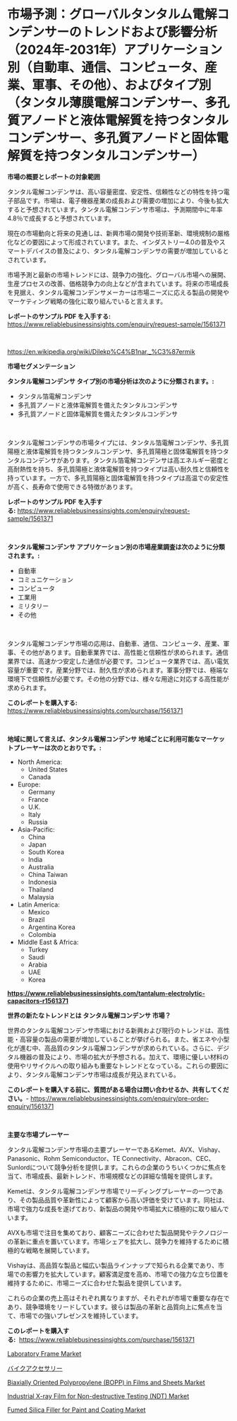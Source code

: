 <p><h1>市場予測：グローバルタンタルム電解コンデンサーのトレンドおよび影響分析（2024年-2031年）アプリケーション別（自動車、通信、コンピュータ、産業、軍事、その他）、およびタイプ別（タンタル薄膜電解コンデンサー、多孔質アノードと液体電解質を持つタンタルコンデンサー、多孔質アノードと固体電解質を持つタンタルコンデンサー）</h1></p><p><strong>市場の概要とレポートの対象範囲</strong></p>
<p><p>タンタル電解コンデンサは、高い容量密度、安定性、信頼性などの特性を持つ電子部品です。市場は、電子機器産業の成長および需要の増加により、今後も拡大すると予想されています。タンタル電解コンデンサ市場は、予測期間中に年率4.8％で成長すると予想されています。</p><p>現在の市場動向と将来の見通しは、新興市場の開発や技術革新、環境規制の厳格化などの要因によって形成されています。また、インダストリー4.0の普及やスマートデバイスの普及により、タンタル電解コンデンサの需要が増加しているとされています。</p><p>市場予測と最新の市場トレンドには、競争力の強化、グローバル市場への展開、生産プロセスの改善、価格競争力の向上などが含まれています。将来の市場成長を見据え、タンタル電解コンデンサメーカーは市場ニーズに応える製品の開発やマーケティング戦略の強化に取り組んでいると言えます。</p></p>
<p><strong>レポートのサンプル PDF を入手する:</strong> <a href="https://www.reliablebusinessinsights.com/enquiry/request-sample/1561371">https://www.reliablebusinessinsights.com/enquiry/request-sample/1561371</a></p>
<p>&nbsp;</p>
<p><a href="https://en.wikipedia.org/wiki/Dilekp%C4%B1nar,_%C3%87ermik">https://en.wikipedia.org/wiki/Dilekp%C4%B1nar,_%C3%87ermik</a></p>
<p><strong>市場セグメンテーション</strong></p>
<p><strong>タンタル電解コンデンサ タイプ別の市場分析は次のように分類されます。:</strong></p>
<p><ul><li>タンタル箔電解コンデンサ</li><li>多孔質アノードと液体電解質を備えたタンタルコンデンサ</li><li>多孔質アノードと固体電解質を備えたタンタルコンデンサ</li></ul></p>
<p>&nbsp;</p>
<p><p>タンタル電解コンデンサの市場タイプには、タンタル箔電解コンデンサ、多孔質陽極と液体電解質を持つタンタルコンデンサ、多孔質陽極と固体電解質を持つタンタルコンデンサがあります。タンタル箔電解コンデンサは高エネルギー密度と高耐熱性を持ち、多孔質陽極と液体電解質を持つタイプは高い耐久性と信頼性を持っています。一方で、多孔質陽極と固体電解質を持つタイプは高温での安定性が高く、長寿命で使用できる特徴があります。</p></p>
<p><strong>レポートのサンプル PDF を入手する:</strong>&nbsp;<a href="https://www.reliablebusinessinsights.com/enquiry/request-sample/1561371">https://www.reliablebusinessinsights.com/enquiry/request-sample/1561371</a></p>
<p>&nbsp;</p>
<p><strong> タンタル電解コンデンサ アプリケーション別の市場産業調査は次のように分類されます。:</strong></p>
<p><ul><li>自動車</li><li>コミュニケーション</li><li>コンピュータ</li><li>工業用</li><li>ミリタリー</li><li>その他</li></ul></p>
<p>&nbsp;</p>
<p><p>タンタル電解コンデンサ市場の応用は、自動車、通信、コンピュータ、産業、軍事、その他があります。自動車業界では、高性能と信頼性が求められます。通信業界では、高速かつ安定した通信が必要です。コンピュータ業界では、高い電気容量が重要です。産業分野では、耐久性が求められます。軍事分野では、極端な環境下で信頼性が必要です。その他の分野では、様々な用途に対応する高性能が求められます。</p></p>
<p><strong>このレポートを購入する:</strong>&nbsp; <a href="https://www.reliablebusinessinsights.com/purchase/1561371">https://www.reliablebusinessinsights.com/purchase/1561371</a></p>
<p>&nbsp;</p>
<p><strong>地域に関して言えば、タンタル電解コンデンサ 地域ごとに利用可能なマーケットプレーヤーは次のとおりです。:</strong></p>
<p><ul>
    <li>
        North America:
        <ul>
            <li>United States</li>
            <li>Canada</li>
        </ul>
    </li>
    <li>
        Europe:
        <ul>
            <li>Germany</li>
            <li>France</li>
            <li>U.K.</li>
            <li>Italy</li>
            <li>Russia</li>
        </ul>
    </li>
    <li>
        Asia-Pacific:
        <ul>
            <li>China</li>
            <li>Japan</li>
            <li>South Korea</li>
            <li>India</li>
            <li>Australia</li>
            <li>China Taiwan</li>
            <li>Indonesia</li>
            <li>Thailand</li>
            <li>Malaysia</li>
        </ul>
    </li>
    <li>
        Latin America:
        <ul>
            <li>Mexico</li>
            <li>Brazil</li>
            <li>Argentina Korea</li>
            <li>Colombia</li>
        </ul>
    </li>
    <li>
        Middle East & Africa:
        <ul>
            <li>Turkey</li>
            <li>Saudi</li>
            <li>Arabia</li>
            <li>UAE</li>
            <li>Korea</li>
        </ul>
    </li>
    </ul></p>
<p><strong><a href="https://www.reliablebusinessinsights.com/tantalum-electrolytic-capacitors-r1561371">https://www.reliablebusinessinsights.com/tantalum-electrolytic-capacitors-r1561371</a></strong>&nbsp;</p>
<p><strong>世界の新たなトレンドとは タンタル電解コンデンサ 市場？</strong></p>
<p><p>世界のタンタル電解コンデンサ市場における新興および現行のトレンドは、高性能・高容量の製品の需要が増加していることが挙げられる。また、省エネや小型化が進む中、高品質のタンタル電解コンデンサが求められている。さらに、デジタル機器の普及により、市場の拡大が予想される。加えて、環境に優しい材料の使用やリサイクルへの取り組みも重要なトレンドとなっている。これらの要因により、タンタル電解コンデンサ市場は成長が見込まれている。</p></p>
<p><strong>このレポートを購入する前に、質問がある場合は問い合わせるか、共有してください。</strong>- <a href="https://www.reliablebusinessinsights.com/enquiry/pre-order-enquiry/1561371">https://www.reliablebusinessinsights.com/enquiry/pre-order-enquiry/1561371</a></p>
<p>&nbsp;</p>
<p><strong>主要な市場プレーヤー</strong></p>
<p><p>タンタル電解コンデンサ市場の主要プレーヤーであるKemet、AVX、Vishay、Panasonic、Rohm Semiconductor、TE Connectivity、Abracon、CEC、Sunlordについて競争分析を提供します。これらの企業のうちいくつかに焦点を当て、市場成長、最新トレンド、市場規模などの詳細な情報を提供します。</p><p>Kemetは、タンタル電解コンデンサ市場でリーディングプレーヤーの一つであり、その製品品質や革新性によって顧客から高い評価を受けています。同社は、市場で強力な成長を遂げており、新製品の開発や市場拡大に積極的に取り組んでいます。</p><p>AVXも市場で注目を集めており、顧客ニーズに合わせた製品開発やテクノロジーの革新に重点を置いています。市場シェアを拡大し、競争力を維持するために積極的な戦略を展開しています。</p><p>Vishayは、高品質な製品と幅広い製品ラインナップで知られる企業であり、市場での影響力を拡大しています。顧客満足度を高め、市場での強力な立ち位置を維持するために、市場ニーズに合わせた製品を提供しています。</p><p>これらの企業の売上高はそれぞれ異なりますが、それぞれが市場で重要な存在であり、競争環境をリードしています。彼らは製品の革新と品質向上に焦点を当て、市場での強いプレゼンスを維持しています。</p></p>
<p><strong>このレポートを購入する:</strong>&nbsp;&nbsp;<a href="https://www.reliablebusinessinsights.com/purchase/1561371">https://www.reliablebusinessinsights.com/purchase/1561371</a></p>
<p><p><a href="https://www.linkedin.com/pulse/laboratory-frame-market-size-growing-cagr-6-report-covers-fenge">Laboratory Frame Market</a></p><p><a href="https://medium.com/@akio198300/%E3%83%90%E3%82%A4%E3%82%AF%E7%94%A8%E5%93%81%E5%B8%82%E5%A0%B4%E3%81%AE%E5%B1%95%E6%9C%9B-%E5%AE%8C%E5%85%A8%E3%81%AA%E7%94%A3%E6%A5%AD%E5%88%86%E6%9E%90-2024%E5%B9%B4%E3%81%8B%E3%82%892031%E5%B9%B4%E3%81%BE%E3%81%A7-a19b239bc253">バイクアクセサリー</a></p><p><a href="https://medium.com/@drakesporer988/exploring-biaxially-oriented-polypropylene-bopp-in-films-and-sheets-market-dynamics-global-f2d63d702fa4">Biaxially Oriented Polypropylene (BOPP) in Films and Sheets Market</a></p><p><a href="https://github.com/prosalinda88/Market-Research-Report-List-5/blob/main/industrial-x-ray-film-for-non-destructive-testing-ndt-market.md">Industrial X-ray Film for Non-destructive Testing (NDT) Market</a></p><p><a href="https://github.com/globismark/Market-Research-Report-List-4/blob/main/fumed-silica-filler-for-paint-and-coating-market.md">Fumed Silica Filler for Paint and Coating Market</a></p></p>